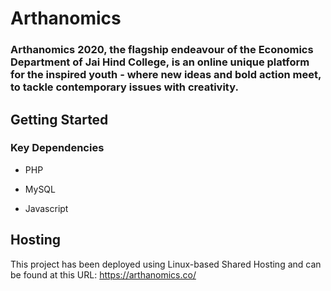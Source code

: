 # Arthanomics

### Arthanomics 2020, the flagship endeavour of the Economics Department of Jai Hind College, is an online unique platform for the inspired youth - where new ideas and bold action meet, to tackle contemporary issues with creativity.

## Getting Started

### Key Dependencies

- PHP

- MySQL

- Javascript

## Hosting
This project has been deployed using Linux-based Shared Hosting and can be found at this URL:  https://arthanomics.co/
